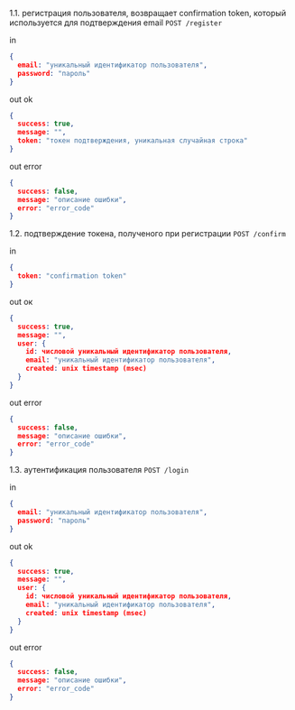 1.1. регистрация пользователя, возвращает confirmation token, который используется для подтверждения email 
`POST /register`

in
```json
{
  email: "уникальный идентификатор пользователя",
  password: "пароль"
}
```

out ok
```json
{
  success: true,
  message: "",
  token: "токен подтверждения, уникальная случайная строка"
}
```
out error 
```json
{
  success: false,
  message: "описание ошибки",
  error: "error_code"
}
```


1.2. подтверждение токена, полученого при регистрации
`POST /confirm`


in
```json
{
  token: "confirmation token"
}
```
out ок 
```json
{
  success: true,
  message: "",
  user: {
    id: числовой уникальный идентификатор пользователя,
    email: "уникальный идентификатор пользователя",
    created: unix timestamp (msec)
  }  
}
```
out error
```json
{
  success: false,
  message: "описание ошибки",
  error: "error_code"
}
```


1.3. аутентификация пользователя
`POST /login`


in 
```json
{
  email: "уникальный идентификатор пользователя",
  password: "пароль"
}
```
out ok
```json
{
  success: true,
  message: "",
  user: {
    id: числовой уникальный идентификатор пользователя,
    email: "уникальный идентификатор пользователя",
    created: unix timestamp (msec)
  }  
}
```
out error
```json
{
  success: false,
  message: "описание ошибки",
  error: "error_code"
}
